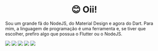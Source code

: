 <h1 style=" text-align: center ">😊 Oii! </h1>

Sou um grande fã do NodeJS, do Material Design e agora do Dart. Para mim, a linguagem de programação é uma ferramenta e, se tiver que escolher, prefiro algo que possua o Flutter ou o NodeJS.

<div class=''>
      <img src="https://img.shields.io/badge/Vue.js-35495E?style=for-the-badge&amp;logo=vue.js&amp;logoColor=4FC08D"/>
      <img src="https://img.shields.io/badge/Flutter-02569B?style=for-the-badge&amp;logo=flutter&amp;logoColor=white"/>
      <img src="https://img.shields.io/badge/Node.js-43853D?style=for-the-badge&amp;logo=node.js&amp;logoColor=white"/>
      <img src="https://img.shields.io/badge/MongoDB-4EA94B?style=for-the-badge&amp;logo=mongodb&amp;logoColor=white"/>
      <img src="https://img.shields.io/badge/Visual_Studio_Code-0078D4?style=for-the-badge&amp;logo=visual%20studio%20code&amp;logoColor=white"/>

</div>


